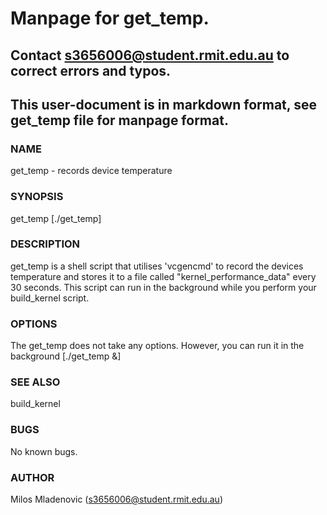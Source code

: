 # Manpage for get_temp.

## Contact s3656006@student.rmit.edu.au to correct errors and typos.

## This user-document is in markdown format, see get_temp file for manpage format.

### NAME

get_temp \- records device temperature

### SYNOPSIS

get_temp [./get_temp]

### DESCRIPTION

get_temp is a shell script that utilises 'vcgencmd' to record the devices temperature and stores it to a file called "kernel_performance_data" every 30 seconds. This script can run in the background while you perform your build_kernel script.

### OPTIONS

The get_temp does not take any options. However, you can run it in the background [./get_temp &]

### SEE ALSO

build_kernel

### BUGS

No known bugs.

### AUTHOR

Milos Mladenovic (s3656006@student.rmit.edu.au)
